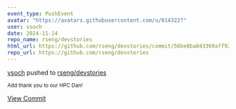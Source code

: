 ```yaml
---
event_type: PushEvent
avatar: "https://avatars.githubusercontent.com/u/814322?"
user: vsoch
date: 2024-11-14
repo_name: rseng/devstories
html_url: https://github.com/rseng/devstories/commit/56be8ba843369aff92ef75577d9f87899a997b62
repo_url: https://github.com/rseng/devstories
---
```


<a href='https://github.com/vsoch' target='_blank'>vsoch</a> pushed to <a href='https://github.com/rseng/devstories' target='_blank'>rseng/devstories</a>

<small>Add thank you to our HPC Dan!</small>

<a href='https://github.com/rseng/devstories/commit/56be8ba843369aff92ef75577d9f87899a997b62' target='_blank'>View Commit</a>